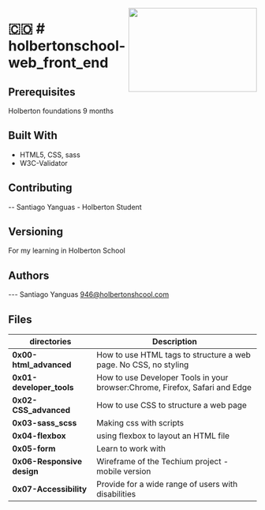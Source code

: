 <p>
<img width="260" height="170" src="https://image.flaticon.com/icons/svg/1137/1137130.svg" align="right" >
</p>

# :colombia: # holbertonschool-web_front_end

## Prerequisites

Holberton foundations 9 months

## Built With

- HTML5, CSS, sass
- W3C-Validator

## Contributing

-- Santiago Yanguas - Holberton Student

## Versioning

For my learning in Holberton School

## Authors

--- Santiago Yanguas 946@holbertonshcool.com

## Files

| directories                | Description                                                                 |
| -------------------------- | --------------------------------------------------------------------------- |
| **0x00-html_advanced**     | How to use HTML tags to structure a web page. No CSS, no styling            |
| **0x01-developer_tools**   | How to use Developer Tools in your browser:Chrome, Firefox, Safari and Edge |
| **0x02-CSS_advanced**      | How to use CSS to structure a web page                                      |
| **0x03-sass_scss**         | Making css with scripts                                                     |
| **0x04-flexbox**           | using flexbox to layout an HTML file                                        |
| **0x05-form**              | Learn to work with                                                          |
| **0x06-Responsive design** | Wireframe of the Techium project - mobile version                           |
| **0x07-Accessibility**     | Provide for a wide range of users with disabilities                         |
